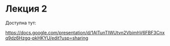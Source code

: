 # Лекция 2

Доступна тут: 

https://docs.google.com/presentation/d/1AlTunTIWUtvn2VbimhV6FBF3Cnxq9dz6Hzgq-pkHKYU/edit?usp=sharing
